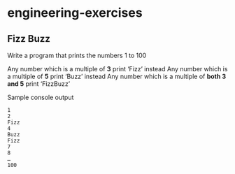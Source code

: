 # engineering-exercises

## Fizz Buzz

Write a program that prints the numbers 1 to 100

Any number which is a multiple of **3** print ‘Fizz’ instead
Any number which is a multiple of **5** print ‘Buzz’ instead
Any number which is a multiple of **both 3 and 5** print ‘FizzBuzz’

Sample console output
```
1
2
Fizz
4
Buzz
Fizz
7
8
…
100
```